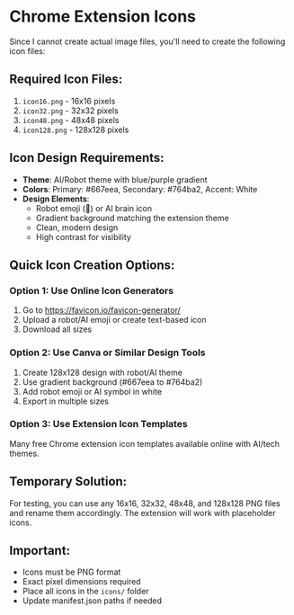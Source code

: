 # Chrome Extension Icons

Since I cannot create actual image files, you'll need to create the following icon files:

## Required Icon Files:
1. `icon16.png` - 16x16 pixels
2. `icon32.png` - 32x32 pixels  
3. `icon48.png` - 48x48 pixels
4. `icon128.png` - 128x128 pixels

## Icon Design Requirements:
- **Theme**: AI/Robot theme with blue/purple gradient
- **Colors**: Primary: #667eea, Secondary: #764ba2, Accent: White
- **Design Elements**: 
  - Robot emoji (🤖) or AI brain icon
  - Gradient background matching the extension theme
  - Clean, modern design
  - High contrast for visibility

## Quick Icon Creation Options:

### Option 1: Use Online Icon Generators
1. Go to https://favicon.io/favicon-generator/
2. Upload a robot/AI emoji or create text-based icon
3. Download all sizes

### Option 2: Use Canva or Similar Design Tools
1. Create 128x128 design with robot/AI theme
2. Use gradient background (#667eea to #764ba2)
3. Add robot emoji or AI symbol in white
4. Export in multiple sizes

### Option 3: Use Extension Icon Templates
Many free Chrome extension icon templates available online with AI/tech themes.

## Temporary Solution:
For testing, you can use any 16x16, 32x32, 48x48, and 128x128 PNG files and rename them accordingly. The extension will work with placeholder icons.

## Important:
- Icons must be PNG format
- Exact pixel dimensions required
- Place all icons in the `icons/` folder
- Update manifest.json paths if needed
